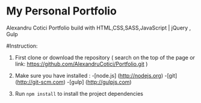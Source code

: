 # My Personal Portfolio


Alexandru Cotici Portfolio build with HTML,CSS,SASS,JavaScript | jQuery , Gulp

#Instruction:

1. First clone or download the repository ( search on the top of the page or link: https://github.com/AlexandruCotici/Portfolio.git )

2. Make sure you have installed : 
	-[node.js] (http://nodejs.org)
	-[git] (http://git-scm.com)
	-[gulp] (http://gulpjs.com)

3. Run   `npm install`  to install the project dependencies

